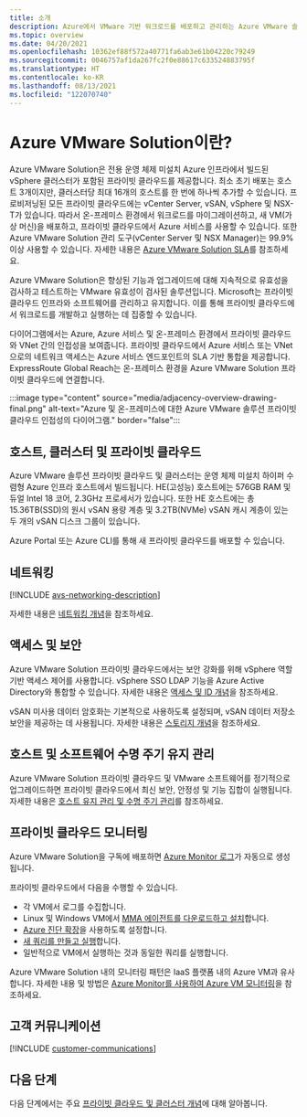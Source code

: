 ```yaml
---
title: 소개
description: Azure에서 VMware 기반 워크로드를 배포하고 관리하는 Azure VMware 솔루션의 기능과 이점에 대해 알아봅니다. Azure VMware Solution SLA는 Azure VMware 관리 도구(vCenter Server 및 NSX Manager)를 99.9% 이상 사용할 수 있도록 보장합니다.
ms.topic: overview
ms.date: 04/20/2021
ms.openlocfilehash: 10362ef88f572a40771fa6ab3e61b04220c79249
ms.sourcegitcommit: 0046757af1da267fc2f0e88617c633524883795f
ms.translationtype: HT
ms.contentlocale: ko-KR
ms.lasthandoff: 08/13/2021
ms.locfileid: "122070740"
---
```

# <a name="what-is-azure-vmware-solution"></a>Azure VMware Solution이란?

Azure VMware Solution은 전용 운영 체제 미설치 Azure 인프라에서 빌드된 vSphere 클러스터가 포함된 프라이빗 클라우드를 제공합니다. 최소 초기 배포는 호스트 3개이지만, 클러스터당 최대 16개의 호스트를 한 번에 하나씩 추가할 수 있습니다. 프로비저닝된 모든 프라이빗 클라우드에는 vCenter Server, vSAN, vSphere 및 NSX-T가 있습니다. 따라서 온-프레미스 환경에서 워크로드를 마이그레이션하고, 새 VM(가상 머신)을 배포하고, 프라이빗 클라우드에서 Azure 서비스를 사용할 수 있습니다. 또한 Azure VMware Solution 관리 도구(vCenter Server 및 NSX Manager)는 99.9% 이상 사용할 수 있습니다. 자세한 내용은 [Azure VMware Solution SLA](https://aka.ms/avs/sla)를 참조하세요.

Azure VMware Solution은 향상된 기능과 업그레이드에 대해 지속적으로 유효성을 검사하고 테스트하는 VMware 유효성이 검사된 솔루션입니다. Microsoft는 프라이빗 클라우드 인프라와 소프트웨어를 관리하고 유지합니다. 이를 통해 프라이빗 클라우드에서 워크로드를 개발하고 실행하는 데 집중할 수 있습니다.

다이어그램에서는 Azure, Azure 서비스 및 온-프레미스 환경에서 프라이빗 클라우드와 VNet 간의 인접성을 보여줍니다. 프라이빗 클라우드에서 Azure 서비스 또는 VNet으로의 네트워크 액세스는 Azure 서비스 엔드포인트의 SLA 기반 통합을 제공합니다. ExpressRoute Global Reach는 온-프레미스 환경을 Azure VMware Solution 프라이빗 클라우드에 연결합니다.
 

:::image type="content" source="media/adjacency-overview-drawing-final.png" alt-text="Azure 및 온-프레미스에 대한 Azure VMware 솔루션 프라이빗 클라우드 인접성의 다이어그램." border="false":::

## <a name="hosts-clusters-and-private-clouds"></a>호스트, 클러스터 및 프라이빗 클라우드

Azure VMware 솔루션 프라이빗 클라우드 및 클러스터는 운영 체제 미설치 하이퍼 수렴형 Azure 인프라 호스트에서 빌드됩니다. HE(고성능) 호스트에는 576GB RAM 및 듀얼 Intel 18 코어, 2.3GHz 프로세서가 있습니다. 또한 HE 호스트에는 총 15.36TB(SSD)의 원시 vSAN 용량 계층 및 3.2TB(NVMe) vSAN 캐시 계층이 있는 두 개의 vSAN 디스크 그룹이 있습니다.

Azure Portal 또는 Azure CLI를 통해 새 프라이빗 클라우드를 배포할 수 있습니다.


## <a name="networking"></a>네트워킹

[!INCLUDE [avs-networking-description](includes/azure-vmware-solution-networking-description.md)]

자세한 내용은 [네트워킹 개념](concepts-networking.md)을 참조하세요.

## <a name="access-and-security"></a>액세스 및 보안

Azure VMware Solution 프라이빗 클라우드에서는 보안 강화를 위해 vSphere 역할 기반 액세스 제어를 사용합니다. vSphere SSO LDAP 기능을 Azure Active Directory와 통합할 수 있습니다. 자세한 내용은 [액세스 및 ID 개념](concepts-identity.md)을 참조하세요.  

vSAN 미사용 데이터 암호화는 기본적으로 사용하도록 설정되며, vSAN 데이터 저장소 보안을 제공하는 데 사용됩니다. 자세한 내용은 [스토리지 개념](concepts-storage.md)을 참조하세요.

## <a name="host-and-software-lifecycle-maintenance"></a>호스트 및 소프트웨어 수명 주기 유지 관리

Azure VMware Solution 프라이빗 클라우드 및 VMware 소프트웨어를 정기적으로 업그레이드하면 프라이빗 클라우드에서 최신 보안, 안정성 및 기능 집합이 실행됩니다. 자세한 내용은 [호스트 유지 관리 및 수명 주기 관리](concepts-private-clouds-clusters.md#host-maintenance-and-lifecycle-management)를 참조하세요.

## <a name="monitoring-your-private-cloud"></a>프라이빗 클라우드 모니터링

Azure VMware Solution을 구독에 배포하면 [Azure Monitor 로그](../azure-monitor/overview.md)가 자동으로 생성됩니다. 

프라이빗 클라우드에서 다음을 수행할 수 있습니다.
- 각 VM에서 로그를 수집합니다.
- Linux 및 Windows VM에서 [MMA 에이전트를 다운로드하고 설치](../azure-monitor/agents/log-analytics-agent.md#installation-options)합니다.
- [Azure 진단 확장](../azure-monitor/agents/diagnostics-extension-overview.md)을 사용하도록 설정합니다.
- [새 쿼리를 만들고 실행](../azure-monitor/logs/data-platform-logs.md#log-queries)합니다.
- 일반적으로 VM에서 실행하는 것과 동일한 쿼리를 실행합니다.

Azure VMware Solution 내의 모니터링 패턴은 IaaS 플랫폼 내의 Azure VM과 유사합니다. 자세한 내용 및 방법은 [Azure Monitor를 사용하여 Azure VM 모니터링](../azure-monitor/vm/monitor-vm-azure.md)을 참조하세요.

## <a name="customer-communication"></a>고객 커뮤니케이션
[!INCLUDE [customer-communications](includes/customer-communications.md)]

## <a name="next-steps"></a>다음 단계

다음 단계에서는 주요 [프라이빗 클라우드 및 클러스터 개념](concepts-private-clouds-clusters.md)에 대해 알아봅니다.

<!-- LINKS - external -->

<!-- LINKS - internal -->
[concepts-private-clouds-clusters]: ./concepts-private-clouds-clusters.md

